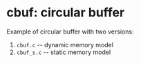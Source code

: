 # cbuf: circular buffer

Example of circular buffer with two versions:

1. `cbuf.c` -- dynamic memory model
2. `cbuf_s.c` -- static memory model



